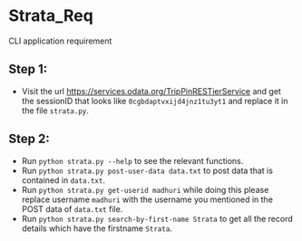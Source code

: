 # Strata_Req
CLI application requirement
 
 
 ## Step 1:
 * Visit the url  https://services.odata.org/TripPinRESTierService and get the sessionID that looks like `0cgbdaptvxijd4jnz1tu3yt1` and replace it in the file `strata.py`.
 
 ## Step 2:
 * Run `python strata.py --help` to see the relevant functions.
 * Run `python strata.py post-user-data data.txt` to post data that is contained in `data.txt`.
 * Run `python strata.py get-userid madhuri` while doing this please replace username `madhuri` with the username you mentioned in the POST data of `data.txt` file.
 * Run `python strata.py search-by-first-name Strata` to get all the record details which have the firstname `Strata`.

 
